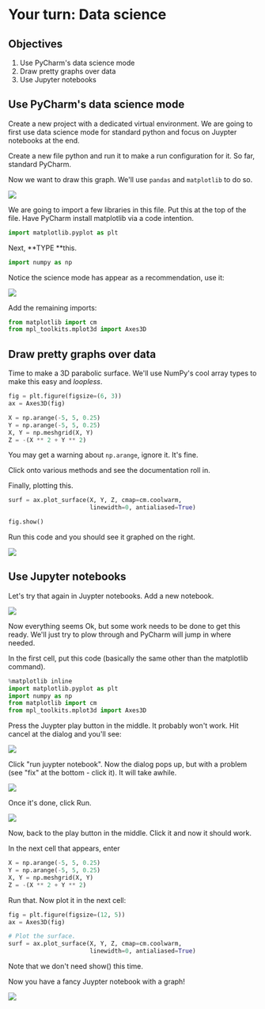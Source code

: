 # Your turn: Data science

## Objectives

1. Use PyCharm's data science mode
2. Draw pretty graphs over data
3. Use Jupyter notebooks

## Use PyCharm's data science mode

Create a new project with a dedicated virtual environment. We are going to first use data science mode for standard python and focus on Juypter notebooks at the end.

Create a new file python and run it to make a run configuration for it. So far, standard PyCharm.

Now we want to draw this graph. We'll use `pandas` and `matplotlib` to do so.

![](./resources/1-graph.png)

We are going to import a few libraries in this file. Put this at the top of the file. Have PyCharm install matplotlib via a code intention.

```python
import matplotlib.pyplot as plt
```

Next, **TYPE **this.

```python
import numpy as np
```

Notice the science mode has appear as a recommendation, use it:

![](./resources/2-science-mode.png)

Add the remaining imports:

```python
from matplotlib import cm
from mpl_toolkits.mplot3d import Axes3D
```

## Draw pretty graphs over data

Time to make a 3D parabolic surface. We'll use NumPy's cool array types to make this easy and *loopless*.

```python
fig = plt.figure(figsize=(6, 3))
ax = Axes3D(fig)

X = np.arange(-5, 5, 0.25)
Y = np.arange(-5, 5, 0.25)
X, Y = np.meshgrid(X, Y)
Z = -(X ** 2 + Y ** 2)
```

You may get a warning about `np.arange`, ignore it. It's fine.

Click onto various methods and see the documentation roll in.

Finally, plotting this.

```python
surf = ax.plot_surface(X, Y, Z, cmap=cm.coolwarm,
                       linewidth=0, antialiased=True)

fig.show()
```

Run this code and you should see it graphed on the right.

![](./resources/3-graph.png)

## Use Jupyter notebooks

Let's try that again in Juypter notebooks. Add a new notebook.

![](./resources/4-new-notebook.png)

Now everything seems Ok, but some work needs to be done to get this ready. We'll just try to plow through and PyCharm will jump in where needed.

In the first cell, put this code (basically the same other than the matplotlib command).

```python
%matplotlib inline
import matplotlib.pyplot as plt
import numpy as np
from matplotlib import cm
from mpl_toolkits.mplot3d import Axes3D
```

Press the Juypter play button in the middle. It probably won't work. Hit cancel at the dialog and you'll see:

![](./resources/5-cantrun.png)

Click "run juypter notebook". Now the dialog pops up, but with a problem (see "fix" at the bottom - click it). It will take awhile.

![](./resources/6-fix-run.png)

Once it's done, click Run.

![](./resources/7-running.png)

Now, back to the play button in the middle. Click it and now it should work.

In the next cell that appears, enter 

```python
X = np.arange(-5, 5, 0.25)
Y = np.arange(-5, 5, 0.25)
X, Y = np.meshgrid(X, Y)
Z = -(X ** 2 + Y ** 2)
```

Run that. Now plot it in the next cell:

```python
fig = plt.figure(figsize=(12, 5))
ax = Axes3D(fig)

# Plot the surface.
surf = ax.plot_surface(X, Y, Z, cmap=cm.coolwarm,
                       linewidth=0, antialiased=True)
```

Note that we don't need show() this time.

Now you have a fancy Juypter notebook with a graph!

![](./resources/8-notebook.png)
